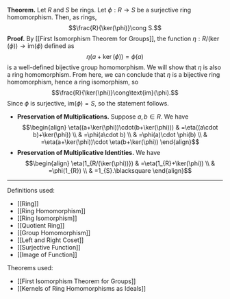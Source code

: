 **Theorem.** Let $R$ and $S$ be rings. Let $\phi:R\to S$ be a surjective ring homomorphism. Then, as rings, $$\frac{R}{\ker(\phi)}\cong S.$$
**Proof.** By [[First Isomorphism Theorem for Groups]], the function $\eta:R/(\ker(\phi))\to \text{im}(\phi)$ defined as $$\eta(a+\ker(\phi))=\phi(a)$$is a well-defined bijective group homomorphism. We will show that $\eta$ is also a ring homomorphism. From here, we can conclude that $\eta$ is a bijective ring homomorphism, hence a ring isomorphism, so $$\frac{R}{\ker(\phi)}\cong\text{im}(\phi).$$Since $\phi$ is surjective, $\text{im}(\phi)=S$, so the statement follows.

- **Preservation of Multiplications.** Suppose $a,b\in R$. We have $$\begin{align}
\eta((a+\ker(\phi))\cdot(b+\ker(\phi))) & =\eta((a\cdot b)+\ker(\phi)) \\
 & =\phi(a\cdot b) \\
 & =\phi(a)\cdot \phi(b) \\
 & =\eta(a+\ker(\phi))\cdot \eta(b+\ker(\phi))
\end{align}$$
- **Preservation of Multiplicative Identities.** We have $$\begin{align}
\eta(1_{R/(\ker(\phi))}) & =\eta(1_{R}+\ker(\phi)) \\
 & =\phi(1_{R}) \\
 & =1_{S}.\blacksquare
\end{align}$$
***
Definitions used:
- [[Ring]]
- [[Ring Homomorphism]]
- [[Ring Isomorphism]]
- [[Quotient Ring]]
- [[Group Homomorphism]]
- [[Left and Right Coset]]
- [[Surjective Function]]
- [[Image of Function]]

Theorems used:
- [[First Isomorphism Theorem for Groups]]
- [[Kernels of Ring Homomorphisms as Ideals]]